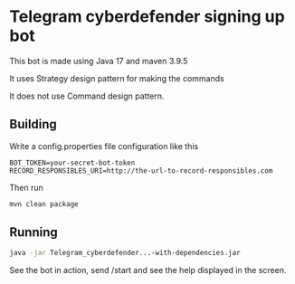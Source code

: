# Telegram cyberdefender signing up bot

This bot is made using Java 17 and maven 3.9.5

It uses Strategy design pattern for making the commands

It does not use Command design pattern.

## Building

Write a config.properties file configuration like this

```.env
BOT_TOKEN=your-secret-bot-token
RECORD_RESPONSIBLES_URI=http://the-url-to-record-responsibles.com
```

Then run
```bash
mvn clean package
```

## Running
```bash
java -jar Telegram_cyberdefender...-with-dependencies.jar
```

See the bot in action, send /start and see the help displayed in the screen.

